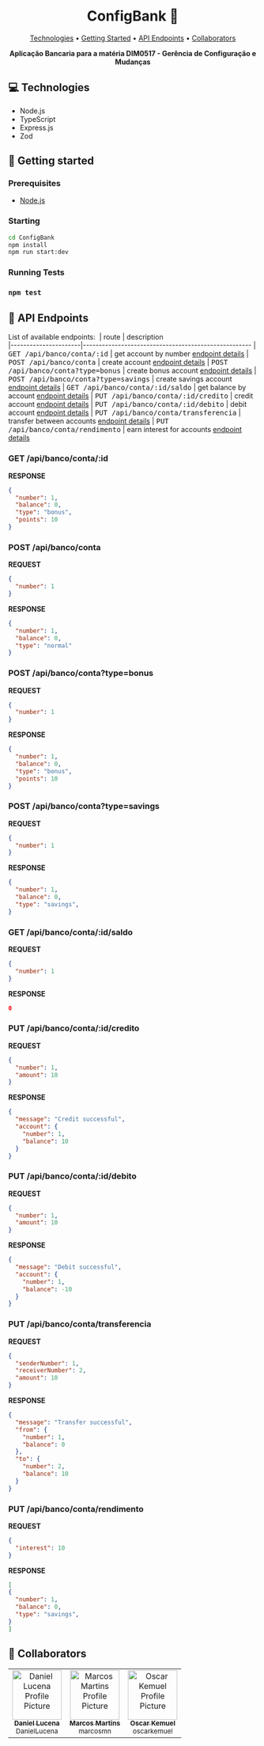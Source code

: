 <h1 align="center" style="font-weight: bold;">ConfigBank 🏦</h1>

<p align="center">
 <a href="#tech">Technologies</a> • 
 <a href="#started">Getting Started</a> • 
 <a href="#routes">API Endpoints</a> •
 <a href="#colab">Collaborators</a>
</p>

<p align="center">
    <b>Aplicação Bancaria para a matéria DIM0517 - Gerência de Configuração e Mudanças</b>
</p>

<h2 id="technologies">💻 Technologies</h2>

- Node.js
- TypeScript
- Express.js
- Zod

<h2 id="started">🚀 Getting started</h2>

<h3>Prerequisites</h3>

- [Node.js](https://nodejs.org/)

<h3>Starting</h3>

```bash
cd ConfigBank
npm install
npm run start:dev
```

<h3>Running Tests<h3>

```bash
npm test
```

<h2 id="routes">📍 API Endpoints</h2>

List of available endpoints:
​
| route               | description                                          
|----------------------|-----------------------------------------------------
| <kbd>GET /api/banco/conta/:id</kbd>      | get account by number [endpoint details](#get-account-detail)
| <kbd>POST /api/banco/conta</kbd>     | create account [endpoint details](#post-account-detail)
| <kbd>POST /api/banco/conta?type=bonus</kbd>     | create bonus account [endpoint details](#post-bonus-account-detail)
| <kbd>POST /api/banco/conta?type=savings</kbd>     | create savings account [endpoint details](#post-savings-account-detail)
| <kbd>GET /api/banco/conta/:id/saldo</kbd>      | get balance by account [endpoint details](#get-balance-detail)
| <kbd>PUT /api/banco/conta/:id/credito</kbd>      | credit account [endpoint details](#post-credit-detail)
| <kbd>PUT /api/banco/conta/:id/debito</kbd>      | debit account [endpoint details](#post-debit-detail)
| <kbd>PUT /api/banco/conta/transferencia</kbd>      | transfer between accounts [endpoint details](#post-transfer-detail)
| <kbd>PUT /api/banco/conta/rendimento</kbd>      | earn interest for accounts [endpoint details](#post-earn-interest-detail)



<h3 id="get-account-detail">GET /api/banco/conta/:id</h3>

**RESPONSE**
```json
{
  "number": 1,
  "balance": 0,
  "type": "bonus",
  "points": 10
}
```

<h3 id="post-account-detail">POST /api/banco/conta</h3>

**REQUEST**
```json
{
  "number": 1
}
```

**RESPONSE**
```json
{
  "number": 1,
  "balance": 0,
  "type": "normal"
}
```

<h3 id="post-bonus-account-detail">POST /api/banco/conta?type=bonus</h3>

**REQUEST**
```json
{
  "number": 1
}
```

**RESPONSE**
```json
{
  "number": 1,
  "balance": 0,
  "type": "bonus",
  "points": 10
}
```

<h3 id="post-savings-account-detail">POST /api/banco/conta?type=savings</h3>

**REQUEST**
```json
{
  "number": 1
}
```

**RESPONSE**
```json
{
  "number": 1,
  "balance": 0,
  "type": "savings",
}
```

<h3 id="get-balance-detail">GET /api/banco/conta/:id/saldo</h3>

**REQUEST**
```json
{
  "number": 1
}
```

**RESPONSE**
```json
0
```

<h3 id="post-credit-detail">PUT /api/banco/conta/:id/credito</h3>

**REQUEST**
```json
{
  "number": 1,
  "amount": 10
}
```

**RESPONSE**
```json
{
  "message": "Credit successful",
  "account": {
    "number": 1,
    "balance": 10
  }
}
```

<h3 id="post-debit-detail">PUT /api/banco/conta/:id/debito</h3>

**REQUEST**
```json
{
  "number": 1,
  "amount": 10
}
```

**RESPONSE**
```json
{
  "message": "Debit successful",
  "account": {
    "number": 1,
    "balance": -10
  }
}
```

<h3 id="post-transfer-detail">PUT /api/banco/conta/transferencia</h3>

**REQUEST**
```json
{
  "senderNumber": 1,
  "receiverNumber": 2,
  "amount": 10
}
```

**RESPONSE**
```json
{
  "message": "Transfer successful",
  "from": {
    "number": 1,
    "balance": 0
  },
  "to": {
    "number": 2,
    "balance": 10
  }
}
```

<h3 id="post-earn-interest-detail">PUT /api/banco/conta/rendimento</h3>

**REQUEST**
```json
{
  "interest": 10
}
```

**RESPONSE**
```json
[
{
  "number": 1,
  "balance": 0,
  "type": "savings",
}
]
```

<h2 id="colab">🤝 Collaborators</h2>

<table>
  <tr>
    <td align="center">
      <a href="https://github.com/DanielLucena">
        <img src="https://avatars.githubusercontent.com/u/12564417?v=4" width="100px;" alt="Daniel Lucena Profile Picture"/><br>
        <sub>
          <b>Daniel Lucena</b>
          <br>
            DanielLucena
        </sub>
      </a>
    </td>
    <td align="center">
      <a href="https://github.com/marcosmn">
        <img src="https://avatars.githubusercontent.com/u/30351698?v=4" width="100px;" alt="Marcos Martins Profile Picture"/><br>
        <sub>
          <b>Marcos Martins</b>
          <br>
          marcosmn
        </sub>
      </a>
    </td>
    <td align="center">
      <a href="https://github.com/oscarkemuel">
        <img src="https://avatars.githubusercontent.com/u/34771800?v=4" width="100px;" alt="Oscar Kemuel Profile Picture"/><br>
        <sub>
          <b>Oscar Kemuel</b>
          <br>
          oscarkemuel
        </sub>
      </a>
    </td>
  </tr>
</table>
